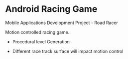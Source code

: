 # Android Racing Game

Mobile Applications Development Project - Road Racer

Motion controlled racing game.

- Procedural level Generation

- Different race track surface will impact motion control
